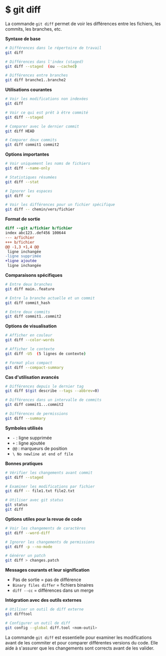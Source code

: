 # $ git diff

La commande `git diff` permet de voir les différences entre les fichiers, les commits, les branches, etc. 

**Syntaxe de base** 

```bash
# Différences dans le répertoire de travail
git diff

# Différences dans l'index (staged)
git diff --staged  (ou --cached)

# Différences entre branches
git diff branche1..branche2
```

**Utilisations courantes** 

```bash
# Voir les modifications non indexées
git diff

# Voir ce qui est prêt à être commité
git diff --staged

# Comparer avec le dernier commit
git diff HEAD

# Comparer deux commits
git diff commit1 commit2
```

**Options importantes** 

```bash
# Voir uniquement les noms de fichiers
git diff --name-only

# Statistiques résumées
git diff --stat

# Ignorer les espaces
git diff -w

# Voir les différences pour un fichier spécifique
git diff -- chemin/vers/fichier
```

**Format de sortie** 

```diff
diff --git a/fichier b/fichier
index abc123..def456 100644
--- a/fichier
+++ b/fichier
@@ -1,3 +1,4 @@
 ligne inchangée
-ligne supprimée
+ligne ajoutée
 ligne inchangée
```

**Comparaisons spécifiques** 

```bash
# Entre deux branches
git diff main..feature

# Entre la branche actuelle et un commit
git diff commit_hash

# Entre deux commits
git diff commit1..commit2
```

**Options de visualisation** 

```bash
# Afficher en couleur
git diff --color-words

# Afficher le contexte
git diff -U5  (5 lignes de contexte)

# Format plus compact
git diff --compact-summary
```

**Cas d'utilisation avancés** 

```bash
# Différences depuis le dernier tag
git diff $(git describe --tags --abbrev=0)

# Différences dans un intervalle de commits
git diff commit1...commit2

# Différences de permissions
git diff --summary
```

**Symboles utilisés** 

- `-` : ligne supprimée
- `+` : ligne ajoutée
- `@@` : marqueurs de position
- `\ No newline at end of file`

**Bonnes pratiques** 

```bash
# Vérifier les changements avant commit
git diff --staged

# Examiner les modifications par fichier
git diff -- file1.txt file2.txt

# Utiliser avec git status
git status
git diff
```

**Options utiles pour la revue de code** 

```bash
# Voir les changements de caractères
git diff --word-diff

# Ignorer les changements de permissions
git diff -p --no-mode

# Générer un patch
git diff > changes.patch
```

**Messages courants et leur signification** 

- Pas de sortie = pas de différence
- `Binary files differ` = fichiers binaires
- `diff --cc` = différences dans un merge

**Intégration avec des outils externes** 

```bash
# Utiliser un outil de diff externe
git difftool

# Configurer un outil de diff
git config --global diff.tool <nom-outil>
```

La commande `git diff` est essentielle pour examiner les modifications avant de les commiter et pour comparer différentes versions du code. Elle aide à s'assurer que les changements sont corrects avant de les valider.